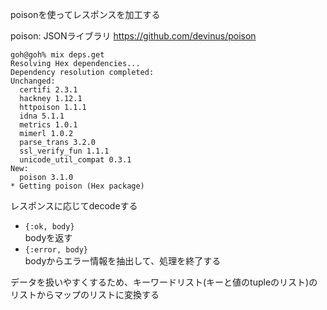 poisonを使ってレスポンスを加工する

poison:
JSONライブラリ
https://github.com/devinus/poison

```
goh@goh% mix deps.get
Resolving Hex dependencies...
Dependency resolution completed:
Unchanged:
  certifi 2.3.1
  hackney 1.12.1
  httpoison 1.1.1
  idna 5.1.1
  metrics 1.0.1
  mimerl 1.0.2
  parse_trans 3.2.0
  ssl_verify_fun 1.1.1
  unicode_util_compat 0.3.1
New:
  poison 3.1.0
* Getting poison (Hex package)
```

レスポンスに応じてdecodeする
- `{:ok, body}`  
    bodyを返す
- `{:error, body}`  
    bodyからエラー情報を抽出して、処理を終了する

データを扱いやすくするため、キーワードリスト(キーと値のtupleのリスト)のリストからマップのリストに変換する

